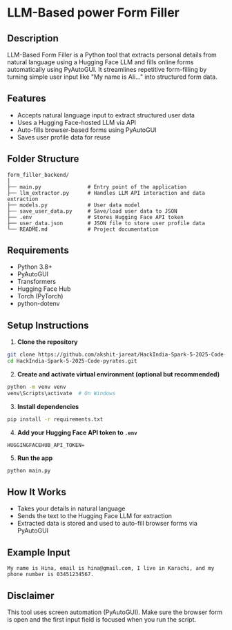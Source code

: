 # LLM-Based power Form Filler

## Description
LLM-Based Form Filler is a Python tool that extracts personal details from natural language using a Hugging Face LLM and fills online forms automatically using PyAutoGUI. It streamlines repetitive form-filling by turning simple user input like "My name is Ali..." into structured form data.

## Features
- Accepts natural language input to extract structured user data
- Uses a Hugging Face-hosted LLM via API
- Auto-fills browser-based forms using PyAutoGUI
- Saves user profile data for reuse

## Folder Structure
```
form_filler_backend/
│
├── main.py               # Entry point of the application
├── llm_extractor.py      # Handles LLM API interaction and data extraction
├── models.py             # User data model
├── save_user_data.py     # Save/load user data to JSON
├── .env                  # Stores Hugging Face API token
├── user_data.json        # JSON file to store user profile data
└── README.md             # Project documentation
```

## Requirements
- Python 3.8+
- PyAutoGUI
- Transformers
- Hugging Face Hub
- Torch (PyTorch)
- python-dotenv

## Setup Instructions
1. **Clone the repository**
```bash
git clone https://github.com/akshit-jareat/HackIndia-Spark-5-2025-Code-pyrates.git
cd HackIndia-Spark-5-2025-Code-pyrates.git
```

2. **Create and activate virtual environment (optional but recommended)**
```bash
python -m venv venv
venv\Scripts\activate  # On Windows
```

3. **Install dependencies**
```bash
pip install -r requirements.txt
```

4. **Add your Hugging Face API token to `.env`**
```
HUGGINGFACEHUB_API_TOKEN=
```

5. **Run the app**
```bash
python main.py
```

## How It Works
- Takes your details in natural language
- Sends the text to the Hugging Face LLM for extraction
- Extracted data is stored and used to auto-fill browser forms via PyAutoGUI

## Example Input
```
My name is Hina, email is hina@gmail.com, I live in Karachi, and my phone number is 03451234567.
```

## Disclaimer
This tool uses screen automation (PyAutoGUI). Make sure the browser form is open and the first input field is focused when you run the script.



